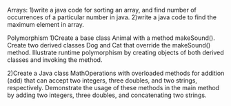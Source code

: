 Arrays:
1)write a java code for sorting an array, and find number of occurrences of a particular number in java.
2)write a java code to find the maximum element in array.


Polymorphism
1)Create a base class Animal with a method makeSound(). Create two derived classes Dog and Cat that 
override the makeSound() method. Illustrate runtime polymorphism by creating objects of both derived 
classes and invoking the method.

2)Create a Java class MathOperations with overloaded methods for addition (add) that can accept two 
integers, three doubles, and two strings, respectively. Demonstrate the usage of these methods in the 
main method by adding two integers, three doubles, and concatenating two strings.
